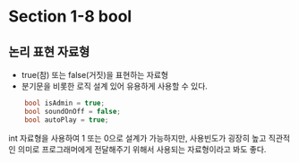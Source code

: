 # Section 1-8 bool

>

## 논리 표현 자료형
- true(참) 또는 false(거짓)을 표현하는 자료형
- 분기문을 비롯한 로직 설계 있어 유용하게 사용할 수 있다. 

```C#
    bool isAdmin = true;
    bool soundOnOff = false;
    bool autoPlay = true; 
```

int 자료형을 사용하여 1 또는 0으로 설계가 가능하지만, 사용빈도가 굉장히 높고 직관적인 의미로 프로그래머에게 전달해주기 위해서 사용되는 자료형이라고 봐도 좋다.

